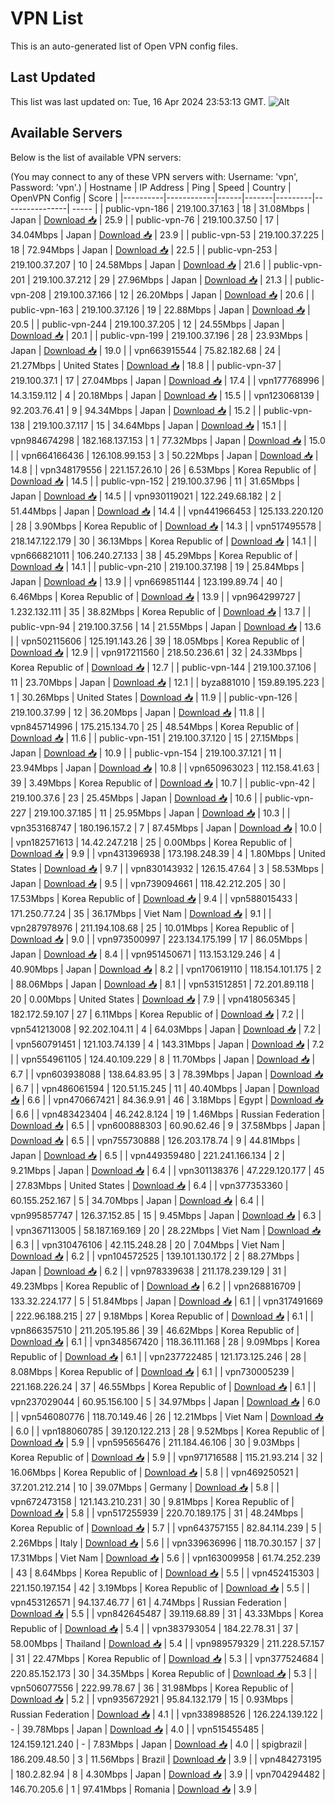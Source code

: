 # VPN List

This is an auto-generated list of Open VPN config files.

## Last Updated

This list was last updated on: Tue, 16 Apr 2024 23:53:13 GMT.
![Alt](https://repobeats.axiom.co/api/embed/186b98318ef1479477931607c1ad7d823f12451f.svg "Repobeats analytics image")

## Available Servers

Below is the list of available VPN servers:

(You may connect to any of these VPN servers with: Username: 'vpn', Password: 'vpn'.)
| Hostname | IP Address | Ping | Speed | Country | OpenVPN Config | Score |
|----------|------------|------|-------|---------|----------------| ----- |
| public-vpn-186 | 219.100.37.163 | 18 | 31.08Mbps | Japan | [Download 📥](./configs/server_0_JP.ovpn) | 25.9 |
| public-vpn-76 | 219.100.37.50 | 17 | 34.04Mbps | Japan | [Download 📥](./configs/server_1_JP.ovpn) | 23.9 |
| public-vpn-53 | 219.100.37.225 | 18 | 72.94Mbps | Japan | [Download 📥](./configs/server_2_JP.ovpn) | 22.5 |
| public-vpn-253 | 219.100.37.207 | 10 | 24.58Mbps | Japan | [Download 📥](./configs/server_3_JP.ovpn) | 21.6 |
| public-vpn-201 | 219.100.37.212 | 29 | 27.96Mbps | Japan | [Download 📥](./configs/server_4_JP.ovpn) | 21.3 |
| public-vpn-208 | 219.100.37.166 | 12 | 26.20Mbps | Japan | [Download 📥](./configs/server_5_JP.ovpn) | 20.6 |
| public-vpn-163 | 219.100.37.126 | 19 | 22.88Mbps | Japan | [Download 📥](./configs/server_6_JP.ovpn) | 20.5 |
| public-vpn-244 | 219.100.37.205 | 12 | 24.55Mbps | Japan | [Download 📥](./configs/server_7_JP.ovpn) | 20.1 |
| public-vpn-199 | 219.100.37.196 | 28 | 23.93Mbps | Japan | [Download 📥](./configs/server_8_JP.ovpn) | 19.0 |
| vpn663915544 | 75.82.182.68 | 24 | 21.27Mbps | United States | [Download 📥](./configs/server_9_US.ovpn) | 18.8 |
| public-vpn-37 | 219.100.37.1 | 17 | 27.04Mbps | Japan | [Download 📥](./configs/server_10_JP.ovpn) | 17.4 |
| vpn177768996 | 14.3.159.112 | 4 | 20.18Mbps | Japan | [Download 📥](./configs/server_11_JP.ovpn) | 15.5 |
| vpn123068139 | 92.203.76.41 | 9 | 94.34Mbps | Japan | [Download 📥](./configs/server_12_JP.ovpn) | 15.2 |
| public-vpn-138 | 219.100.37.117 | 15 | 34.64Mbps | Japan | [Download 📥](./configs/server_13_JP.ovpn) | 15.1 |
| vpn984674298 | 182.168.137.153 | 1 | 77.32Mbps | Japan | [Download 📥](./configs/server_14_JP.ovpn) | 15.0 |
| vpn664166436 | 126.108.99.153 | 3 | 50.22Mbps | Japan | [Download 📥](./configs/server_15_JP.ovpn) | 14.8 |
| vpn348179556 | 221.157.26.10 | 26 | 6.53Mbps | Korea Republic of | [Download 📥](./configs/server_16_KR.ovpn) | 14.5 |
| public-vpn-152 | 219.100.37.96 | 11 | 31.65Mbps | Japan | [Download 📥](./configs/server_17_JP.ovpn) | 14.5 |
| vpn930119021 | 122.249.68.182 | 2 | 51.44Mbps | Japan | [Download 📥](./configs/server_18_JP.ovpn) | 14.4 |
| vpn441966453 | 125.133.220.120 | 28 | 3.90Mbps | Korea Republic of | [Download 📥](./configs/server_19_KR.ovpn) | 14.3 |
| vpn517495578 | 218.147.122.179 | 30 | 36.13Mbps | Korea Republic of | [Download 📥](./configs/server_20_KR.ovpn) | 14.1 |
| vpn666821011 | 106.240.27.133 | 38 | 45.29Mbps | Korea Republic of | [Download 📥](./configs/server_21_KR.ovpn) | 14.1 |
| public-vpn-210 | 219.100.37.198 | 19 | 25.84Mbps | Japan | [Download 📥](./configs/server_22_JP.ovpn) | 13.9 |
| vpn669851144 | 123.199.89.74 | 40 | 6.46Mbps | Korea Republic of | [Download 📥](./configs/server_23_KR.ovpn) | 13.9 |
| vpn964299727 | 1.232.132.111 | 35 | 38.82Mbps | Korea Republic of | [Download 📥](./configs/server_24_KR.ovpn) | 13.7 |
| public-vpn-94 | 219.100.37.56 | 14 | 21.55Mbps | Japan | [Download 📥](./configs/server_25_JP.ovpn) | 13.6 |
| vpn502115606 | 125.191.143.26 | 39 | 18.05Mbps | Korea Republic of | [Download 📥](./configs/server_26_KR.ovpn) | 12.9 |
| vpn917211560 | 218.50.236.61 | 32 | 24.33Mbps | Korea Republic of | [Download 📥](./configs/server_27_KR.ovpn) | 12.7 |
| public-vpn-144 | 219.100.37.106 | 11 | 23.70Mbps | Japan | [Download 📥](./configs/server_28_JP.ovpn) | 12.1 |
| byza881010 | 159.89.195.223 | 1 | 30.26Mbps | United States | [Download 📥](./configs/server_29_US.ovpn) | 11.9 |
| public-vpn-126 | 219.100.37.99 | 12 | 36.20Mbps | Japan | [Download 📥](./configs/server_30_JP.ovpn) | 11.8 |
| vpn845714996 | 175.215.134.70 | 25 | 48.54Mbps | Korea Republic of | [Download 📥](./configs/server_31_KR.ovpn) | 11.6 |
| public-vpn-151 | 219.100.37.120 | 15 | 27.15Mbps | Japan | [Download 📥](./configs/server_32_JP.ovpn) | 10.9 |
| public-vpn-154 | 219.100.37.121 | 11 | 23.94Mbps | Japan | [Download 📥](./configs/server_33_JP.ovpn) | 10.8 |
| vpn650963023 | 112.158.41.63 | 39 | 3.49Mbps | Korea Republic of | [Download 📥](./configs/server_34_KR.ovpn) | 10.7 |
| public-vpn-42 | 219.100.37.6 | 23 | 25.45Mbps | Japan | [Download 📥](./configs/server_35_JP.ovpn) | 10.6 |
| public-vpn-227 | 219.100.37.185 | 11 | 25.95Mbps | Japan | [Download 📥](./configs/server_36_JP.ovpn) | 10.3 |
| vpn353168747 | 180.196.157.2 | 7 | 87.45Mbps | Japan | [Download 📥](./configs/server_37_JP.ovpn) | 10.0 |
| vpn182571613 | 14.42.247.218 | 25 | 0.00Mbps | Korea Republic of | [Download 📥](./configs/server_38_KR.ovpn) | 9.9 |
| vpn431396938 | 173.198.248.39 | 4 | 1.80Mbps | United States | [Download 📥](./configs/server_39_US.ovpn) | 9.7 |
| vpn830143932 | 126.15.47.64 | 3 | 58.53Mbps | Japan | [Download 📥](./configs/server_40_JP.ovpn) | 9.5 |
| vpn739094661 | 118.42.212.205 | 30 | 17.53Mbps | Korea Republic of | [Download 📥](./configs/server_41_KR.ovpn) | 9.4 |
| vpn588015433 | 171.250.77.24 | 35 | 36.17Mbps | Viet Nam | [Download 📥](./configs/server_42_VN.ovpn) | 9.1 |
| vpn287978976 | 211.194.108.68 | 25 | 10.01Mbps | Korea Republic of | [Download 📥](./configs/server_43_KR.ovpn) | 9.0 |
| vpn973500997 | 223.134.175.199 | 17 | 86.05Mbps | Japan | [Download 📥](./configs/server_44_JP.ovpn) | 8.4 |
| vpn951450671 | 113.153.129.246 | 4 | 40.90Mbps | Japan | [Download 📥](./configs/server_45_JP.ovpn) | 8.2 |
| vpn170619110 | 118.154.101.175 | 2 | 88.06Mbps | Japan | [Download 📥](./configs/server_46_JP.ovpn) | 8.1 |
| vpn531512851 | 72.201.89.118 | 20 | 0.00Mbps | United States | [Download 📥](./configs/server_47_US.ovpn) | 7.9 |
| vpn418056345 | 182.172.59.107 | 27 | 6.11Mbps | Korea Republic of | [Download 📥](./configs/server_48_KR.ovpn) | 7.2 |
| vpn541213008 | 92.202.104.11 | 4 | 64.03Mbps | Japan | [Download 📥](./configs/server_49_JP.ovpn) | 7.2 |
| vpn560791451 | 121.103.74.139 | 4 | 143.31Mbps | Japan | [Download 📥](./configs/server_50_JP.ovpn) | 7.2 |
| vpn554961105 | 124.40.109.229 | 8 | 11.70Mbps | Japan | [Download 📥](./configs/server_51_JP.ovpn) | 6.7 |
| vpn603938088 | 138.64.83.95 | 3 | 78.39Mbps | Japan | [Download 📥](./configs/server_52_JP.ovpn) | 6.7 |
| vpn486061594 | 120.51.15.245 | 11 | 40.40Mbps | Japan | [Download 📥](./configs/server_53_JP.ovpn) | 6.6 |
| vpn470667421 | 84.36.9.91 | 46 | 3.18Mbps | Egypt | [Download 📥](./configs/server_54_EG.ovpn) | 6.6 |
| vpn483423404 | 46.242.8.124 | 19 | 1.46Mbps | Russian Federation | [Download 📥](./configs/server_55_RU.ovpn) | 6.5 |
| vpn600888303 | 60.90.62.46 | 9 | 37.58Mbps | Japan | [Download 📥](./configs/server_56_JP.ovpn) | 6.5 |
| vpn755730888 | 126.203.178.74 | 9 | 44.81Mbps | Japan | [Download 📥](./configs/server_57_JP.ovpn) | 6.5 |
| vpn449359480 | 221.241.166.134 | 2 | 9.21Mbps | Japan | [Download 📥](./configs/server_58_JP.ovpn) | 6.4 |
| vpn301138376 | 47.229.120.177 | 45 | 27.83Mbps | United States | [Download 📥](./configs/server_59_US.ovpn) | 6.4 |
| vpn377353360 | 60.155.252.167 | 5 | 34.70Mbps | Japan | [Download 📥](./configs/server_60_JP.ovpn) | 6.4 |
| vpn995857747 | 126.37.152.85 | 15 | 9.45Mbps | Japan | [Download 📥](./configs/server_61_JP.ovpn) | 6.3 |
| vpn367113005 | 58.187.169.169 | 20 | 28.22Mbps | Viet Nam | [Download 📥](./configs/server_62_VN.ovpn) | 6.3 |
| vpn310476106 | 42.115.248.28 | 20 | 7.04Mbps | Viet Nam | [Download 📥](./configs/server_63_VN.ovpn) | 6.2 |
| vpn104572525 | 139.101.130.172 | 2 | 88.27Mbps | Japan | [Download 📥](./configs/server_64_JP.ovpn) | 6.2 |
| vpn978339638 | 211.178.239.129 | 31 | 49.23Mbps | Korea Republic of | [Download 📥](./configs/server_65_KR.ovpn) | 6.2 |
| vpn268816709 | 133.32.224.177 | 5 | 51.84Mbps | Japan | [Download 📥](./configs/server_66_JP.ovpn) | 6.1 |
| vpn317491669 | 222.96.188.215 | 27 | 9.18Mbps | Korea Republic of | [Download 📥](./configs/server_67_KR.ovpn) | 6.1 |
| vpn866357510 | 211.205.195.86 | 39 | 46.62Mbps | Korea Republic of | [Download 📥](./configs/server_68_KR.ovpn) | 6.1 |
| vpn348567420 | 118.36.111.168 | 28 | 9.09Mbps | Korea Republic of | [Download 📥](./configs/server_69_KR.ovpn) | 6.1 |
| vpn237722485 | 121.173.125.246 | 28 | 8.08Mbps | Korea Republic of | [Download 📥](./configs/server_70_KR.ovpn) | 6.1 |
| vpn730005239 | 221.168.226.24 | 37 | 46.55Mbps | Korea Republic of | [Download 📥](./configs/server_71_KR.ovpn) | 6.1 |
| vpn237029044 | 60.95.156.100 | 5 | 34.97Mbps | Japan | [Download 📥](./configs/server_72_JP.ovpn) | 6.0 |
| vpn546080776 | 118.70.149.46 | 26 | 12.21Mbps | Viet Nam | [Download 📥](./configs/server_73_VN.ovpn) | 6.0 |
| vpn188060785 | 39.120.122.213 | 28 | 9.52Mbps | Korea Republic of | [Download 📥](./configs/server_74_KR.ovpn) | 5.9 |
| vpn595656476 | 211.184.46.106 | 30 | 9.03Mbps | Korea Republic of | [Download 📥](./configs/server_75_KR.ovpn) | 5.9 |
| vpn971716588 | 115.21.93.214 | 32 | 16.06Mbps | Korea Republic of | [Download 📥](./configs/server_76_KR.ovpn) | 5.8 |
| vpn469250521 | 37.201.212.214 | 10 | 39.07Mbps | Germany | [Download 📥](./configs/server_77_DE.ovpn) | 5.8 |
| vpn672473158 | 121.143.210.231 | 30 | 9.81Mbps | Korea Republic of | [Download 📥](./configs/server_78_KR.ovpn) | 5.8 |
| vpn517255939 | 220.70.189.175 | 31 | 48.24Mbps | Korea Republic of | [Download 📥](./configs/server_79_KR.ovpn) | 5.7 |
| vpn643757155 | 82.84.114.239 | 5 | 2.26Mbps | Italy | [Download 📥](./configs/server_80_IT.ovpn) | 5.6 |
| vpn339636996 | 118.70.30.157 | 37 | 17.31Mbps | Viet Nam | [Download 📥](./configs/server_81_VN.ovpn) | 5.6 |
| vpn163009958 | 61.74.252.239 | 43 | 8.64Mbps | Korea Republic of | [Download 📥](./configs/server_82_KR.ovpn) | 5.5 |
| vpn452415303 | 221.150.197.154 | 42 | 3.19Mbps | Korea Republic of | [Download 📥](./configs/server_83_KR.ovpn) | 5.5 |
| vpn453126571 | 94.137.46.77 | 61 | 4.74Mbps | Russian Federation | [Download 📥](./configs/server_84_RU.ovpn) | 5.5 |
| vpn842645487 | 39.119.68.89 | 31 | 43.33Mbps | Korea Republic of | [Download 📥](./configs/server_85_KR.ovpn) | 5.4 |
| vpn383793054 | 184.22.78.31 | 37 | 58.00Mbps | Thailand | [Download 📥](./configs/server_86_TH.ovpn) | 5.4 |
| vpn989579329 | 211.228.57.157 | 31 | 22.47Mbps | Korea Republic of | [Download 📥](./configs/server_87_KR.ovpn) | 5.3 |
| vpn377524684 | 220.85.152.173 | 30 | 34.35Mbps | Korea Republic of | [Download 📥](./configs/server_88_KR.ovpn) | 5.3 |
| vpn506077556 | 222.99.78.67 | 36 | 31.98Mbps | Korea Republic of | [Download 📥](./configs/server_89_KR.ovpn) | 5.2 |
| vpn935672921 | 95.84.132.179 | 15 | 0.93Mbps | Russian Federation | [Download 📥](./configs/server_90_RU.ovpn) | 4.1 |
| vpn338988526 | 126.224.139.122 | - | 39.78Mbps | Japan | [Download 📥](./configs/server_91_JP.ovpn) | 4.0 |
| vpn515455485 | 124.159.121.240 | - | 7.83Mbps | Japan | [Download 📥](./configs/server_92_JP.ovpn) | 4.0 |
| spigbrazil | 186.209.48.50 | 3 | 11.56Mbps | Brazil | [Download 📥](./configs/server_93_BR.ovpn) | 3.9 |
| vpn484273195 | 180.2.82.94 | 8 | 4.30Mbps | Japan | [Download 📥](./configs/server_94_JP.ovpn) | 3.9 |
| vpn704294482 | 146.70.205.6 | 1 | 97.41Mbps | Romania | [Download 📥](./configs/server_95_RO.ovpn) | 3.9 |
